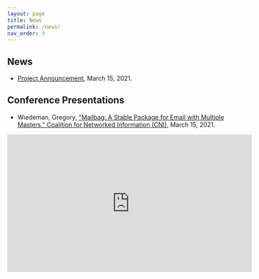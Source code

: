 ```yaml
---
layout: page
title: News
permalink: /news/
nav_order: 3
---
```


## News

* [Project Announcement](#), March 15, 2021.

## Conference Presentations

* Wiedeman, Gregory, ["Mailbag: A Stable Package for Email with Multiple Masters," Coalition for Networked Information (CNI)](https://cnispring21mtg.sched.com/event/iBXp), March 15, 2021.

<iframe width="560" height="315" src="https://www.youtube.com/embed/e3hKBLLTi0k?start=535" frameborder="0" allow="accelerometer; autoplay; clipboard-write; encrypted-media; gyroscope; picture-in-picture" allowfullscreen></iframe>
